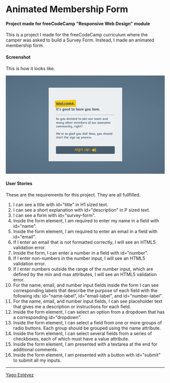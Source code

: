 # Animated Membership Form
#### Project made for freeCodeCamp "Responsive Web Design" module

This is a project I made for the freeCodeCamp curriculum where the camper was asked to build a Survey Form. Instead, I made an animated membership form.

#### Screenshot

This is how it looks like.

![Screenshot](Screenshot.gif "Screenshot")

#### User Stories

These are the requirements for this project. They are all fullfilled.

1. I can see a title with id="title" in H1 sized text.
2. I can see a short explanation with id="description" in P sized text.
3. I can see a form with id="survey-form".
4. Inside the form element, I am required to enter my name in a field with id="name".
5. Inside the form element, I am required to enter an email in a field with id="email".
6. If I enter an email that is not formatted correctly, I will see an HTML5 validation error.
7. Inside the form, I can enter a number in a field with id="number".
8. If I enter non-numbers in the number input, I will see an HTML5 validation error.
9. If I enter numbers outside the range of the number input, which are defined by the min and max attributes, I will see an HTML5 validation error.
10. For the name, email, and number input fields inside the form I can see corresponding labels that describe the purpose of each field with the following ids: id="name-label", id="email-label", and id="number-label".
11. For the name, email, and number input fields, I can see placeholder text that gives me a description or instructions for each field.
12. Inside the form element, I can select an option from a dropdown that has a corresponding id="dropdown".
13. Inside the form element, I can select a field from one or more groups of radio buttons. Each group should be grouped using the name attribute.
14. Inside the form element, I can select several fields from a series of checkboxes, each of which must have a value attribute.
15. Inside the form element, I am presented with a textarea at the end for additional comments.
16. Inside the form element, I am presented with a button with id="submit" to submit all my inputs.

---

[Yago Estévez](https://twitter.com/yagoestevez)